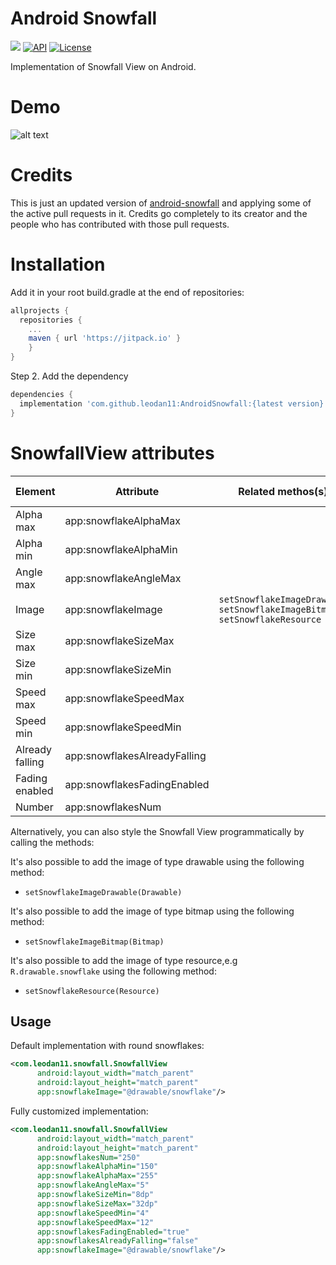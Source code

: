 # Android Snowfall

[![](https://jitpack.io/v/leodan11/AndroidSnowfall.svg)](https://jitpack.io/#leodan11/AndroidSnowfall)
[![API](https://img.shields.io/badge/API-21%2B-brightgreen.svg?style=flat)](https://android-arsenal.com/api?level=21)
[![License](https://img.shields.io/badge/License-Apache%202.0-blue.svg)](https://opensource.org/licenses/Apache-2.0)

Implementation of Snowfall View on Android.


# Demo
![alt text](https://raw.githubusercontent.com/JetradarMobile/android-snowfall/master/art/hotellook-demo.gif)

# Credits

This is just an updated version of [android-snowfall](https://github.com/JetradarMobile/android-snowfall) and applying some of the active pull requests in it. 
Credits go completely to its creator and the people who has contributed with those pull requests.

# Installation

Add it in your root build.gradle at the end of repositories:
```gradle
allprojects {
  repositories {
    ...
    maven { url 'https://jitpack.io' }
    }
}
```

Step 2. Add the dependency
```gradle
dependencies {
  implementation 'com.github.leodan11:AndroidSnowfall:{latest version}'
}
```

# SnowfallView attributes

| Element  | Attribute  | Related methos(s)  | Default value  |
|---|---|---|---|
| Alpha max  | app:snowflakeAlphaMax  |   | 250  |
| Alpha min | app:snowflakeAlphaMin  |   | 150  |
| Angle max | app:snowflakeAngleMax  |   | 10  |
| Image | app:snowflakeImage  | `setSnowflakeImageDrawable`<br/>`setSnowflakeImageBitmap`<br/>`setSnowflakeResource`  | `null`  |
| Size max | app:snowflakeSizeMax  |   | 8dp  |
| Size min | app:snowflakeSizeMin  |   | 2dp  |
| Speed max | app:snowflakeSpeedMax  |   | 8  |
| Speed min | app:snowflakeSpeedMin  |   | 2  |
| Already falling | app:snowflakesAlreadyFalling  |   | false  |
| Fading enabled | app:snowflakesFadingEnabled  |   | false  |
| Number | app:snowflakesNum  |   | 200  |

Alternatively, you can also style the Snowfall View programmatically by calling the methods:

 It's also possible to add the image of type drawable using the following method:
- `setSnowflakeImageDrawable(Drawable)`

 It's also possible to add the image of type bitmap using the following method:
- `setSnowflakeImageBitmap(Bitmap)`

 It's also possible to add the image of type resource,e.g `R.drawable.snowflake` using the following method:
- `setSnowflakeResource(Resource)`


Usage
-----

Default implementation with round snowflakes:

```xml
<com.leodan11.snowfall.SnowfallView
      android:layout_width="match_parent"
      android:layout_height="match_parent"
      app:snowflakeImage="@drawable/snowflake"/>
```

Fully customized implementation:

```xml
<com.leodan11.snowfall.SnowfallView
      android:layout_width="match_parent"
      android:layout_height="match_parent"
      app:snowflakesNum="250"
      app:snowflakeAlphaMin="150"
      app:snowflakeAlphaMax="255"
      app:snowflakeAngleMax="5"
      app:snowflakeSizeMin="8dp"
      app:snowflakeSizeMax="32dp"
      app:snowflakeSpeedMin="4"
      app:snowflakeSpeedMax="12"
      app:snowflakesFadingEnabled="true"
      app:snowflakesAlreadyFalling="false"
      app:snowflakeImage="@drawable/snowflake"/>
```

